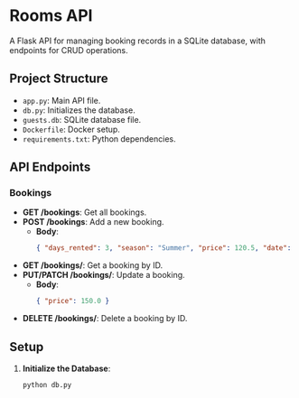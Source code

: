 # Rooms API
A Flask API for managing booking records in a SQLite database, with endpoints for CRUD operations.

## Project Structure
* `app.py`: Main API file.
* `db.py`: Initializes the database.
* `guests.db`: SQLite database file.
* `Dockerfile`: Docker setup.
* `requirements.txt`: Python dependencies.

## API Endpoints
### Bookings
* **GET /bookings**: Get all bookings.
* **POST /bookings**: Add a new booking.
  * **Body**:
    ```json
    { "days_rented": 3, "season": "Summer", "price": 120.5, "date": "2023-08-01", "guest_id": 1, "room_type": "Deluxe" }
    ```
* **GET /bookings/<id>**: Get a booking by ID.
* **PUT/PATCH /bookings/<id>**: Update a booking.
  * **Body**:
    ```json
    { "price": 150.0 }
    ```
* **DELETE /bookings/<id>**: Delete a booking by ID.

## Setup

1. **Initialize the Database**:
   ```bash
   python db.py
